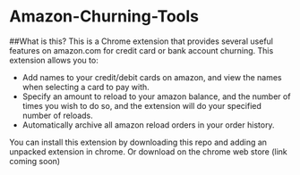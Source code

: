 # Amazon-Churning-Tools

##What is this?
This is a Chrome extension that provides several useful features on amazon.com for credit card or bank account churning.
This extension allows you to:
- Add names to your credit/debit cards on amazon, and view the names when selecting a card to pay with.
- Specify an amount to reload to your amazon balance, and the number of times you wish to do so, and the extension will do your specified number of reloads.
- Automatically archive all amazon reload orders in your order history.

You can install this extension by downloading this repo and adding an unpacked extension in chrome. Or download on the chrome web store (link coming soon)
